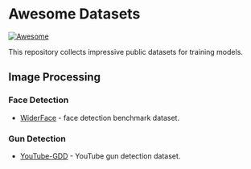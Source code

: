 # Awesome Datasets

[![Awesome](https://cdn.rawgit.com/sindresorhus/awesome/d7305f38d29fed78fa85652e3a63e154dd8e8829/media/badge.svg)](https://github.com/sindresorhus/awesome)

This repository collects impressive public datasets for training models.

## Image Processing

### Face Detection

* [WiderFace](http://shuoyang1213.me/WIDERFACE/) - face detection benchmark dataset.

### Gun Detection

* [YouTube-GDD](https://github.com/UCAS-GYX/YouTube-GDD) - YouTube gun detection dataset.
